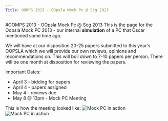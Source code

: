 ```yaml
---
Title: OOMPS 2013 - OOpsla Mock Pc @ Scg 2013
---
```

#OOMPS 2013 - OOpsla Mock Pc @ Scg 2013
This is the page for the Oopsla Mock PC 2013 - our internal **simulation** of a PC that Oscar mentioned some time ago. 

We will have at our disposition 20-25 papers submitted to this year's OOPSLA which we will provide our own reviews, opinions and recommendations on. This will boil down to 7-10 papers per person. There will be one month at disposition for reviewing the papers. 

Important Dates:


-  April 3 - bidding for papers
-  April 4 - papers assigned
-  May 4 - reviews due
-  May 8 @ 13pm - Mock PC Meeting 

This is how the meeting looked like:
![Mock PC in action](%assets_url%/files/7c/jz0t2tyjkpa7prttn0ywsnzkhb9by9/Screen-Shot-2013-09-06-at-9.48.15-AM.png)
![Mock PC in action](%assets_url%/files/00/bpqa7rlebzsdwkcjgy0hy23b2gqge7/Screen-Shot-2013-09-06-at-9.55.48-AM.png)
